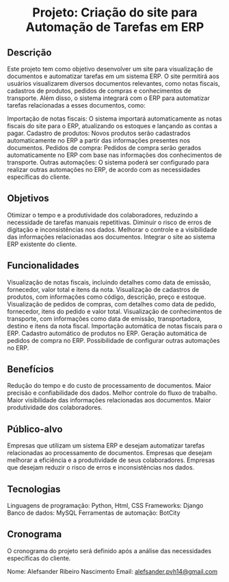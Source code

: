 <h1 align="center"> Projeto: Criação do site para Automação de Tarefas em ERP </h1> 

## Descrição
Este projeto tem como objetivo desenvolver um site para visualização de documentos e automatizar tarefas em um sistema ERP. O site permitirá aos usuários visualizarem diversos documentos relevantes, como notas fiscais, cadastros de produtos, pedidos de compras e conhecimentos de transporte. Além disso, o sistema integrará com o ERP para automatizar tarefas relacionadas a esses documentos, como:


Importação de notas fiscais: O sistema importará automaticamente as notas fiscais do site para o ERP, atualizando os estoques e lançando as contas a pagar.
Cadastro de produtos: Novos produtos serão cadastrados automaticamente no ERP a partir das informações presentes nos documentos.
Pedidos de compra: Pedidos de compra serão gerados automaticamente no ERP com base nas informações dos conhecimentos de transporte.
Outras automações: O sistema poderá ser configurado para realizar outras automações no ERP, de acordo com as necessidades específicas do cliente.
## Objetivos
Otimizar o tempo e a produtividade dos colaboradores, reduzindo a necessidade de tarefas manuais repetitivas.
Diminuir o risco de erros de digitação e inconsistências nos dados.
Melhorar o controle e a visibilidade das informações relacionadas aos documentos.
Integrar o site ao sistema ERP existente do cliente.
## Funcionalidades
Visualização de notas fiscais, incluindo detalhes como data de emissão, fornecedor, valor total e itens da nota.
Visualização de cadastros de produtos, com informações como código, descrição, preço e estoque.
Visualização de pedidos de compras, com detalhes como data de pedido, fornecedor, itens do pedido e valor total.
Visualização de conhecimentos de transporte, com informações como data de emissão, transportadora, destino e itens da nota fiscal.
Importação automática de notas fiscais para o ERP.
Cadastro automático de produtos no ERP.
Geração automática de pedidos de compra no ERP.
Possibilidade de configurar outras automações no ERP.
## Benefícios
Redução do tempo e do custo de processamento de documentos.
Maior precisão e confiabilidade dos dados.
Melhor controle do fluxo de trabalho.
Maior visibilidade das informações relacionadas aos documentos.
Maior produtividade dos colaboradores.
## Público-alvo
Empresas que utilizam um sistema ERP e desejam automatizar tarefas relacionadas ao processamento de documentos.
Empresas que desejam melhorar a eficiência e a produtividade de seus colaboradores.
Empresas que desejam reduzir o risco de erros e inconsistências nos dados.
## Tecnologias
Linguagens de programação: Python, Html, CSS
Frameworks: Django
Banco de dados: MySQL
Ferramentas de automação: BotCity
## Cronograma
O cronograma do projeto será definido após a análise das necessidades específicas do cliente.

Nome: Alefsander Ribeiro Nascimento
Email: alefsander.pvh14@gmail.com